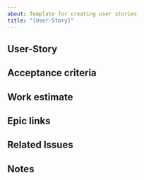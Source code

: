 ```yaml
---
about: Template for creating user stories
title: "[User-Story]"
---
```


## User-Story ##


## Acceptance criteria ##


## Work estimate ##


## Epic links ##


## Related Issues ##


## Notes  ##
